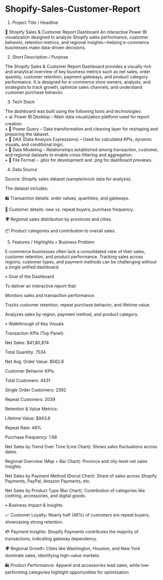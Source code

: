 # Shopify-Sales-Customer-Report

1. Project Title / Headline

🛒 Shopify Sales & Customer Report Dashboard
An interactive Power BI visualization designed to analyze Shopify sales performance, customer behavior, retention metrics, and regional insights—helping e-commerce businesses make data-driven decisions.

2. Short Description / Purpose

The Shopify Sales & Customer Report Dashboard provides a visually rich and analytical overview of key business metrics such as net sales, order quantity, customer retention, payment gateways, and product category performance. It is designed for e-commerce store owners, analysts, and strategists to track growth, optimize sales channels, and understand customer purchase behavior.

3. Tech Stack

The dashboard was built using the following tools and technologies:<br>
• 📊 Power BI Desktop – Main data visualization platform used for report creation.<br>
• 📂 Power Query – Data transformation and cleaning layer for reshaping and preparing the dataset.<br>
• 🧠 DAX (Data Analysis Expressions) – Used for calculated KPIs, dynamic visuals, and conditional logic.<br>
• 📝 Data Modeling – Relationships established among transaction, customer, and regional datasets to enable cross-filtering and aggregation.<br>
• 📁 File Format – .pbix for development and .png for dashboard previews.

4. Data Source

Source: Shopify sales dataset (sample/mock data for analysis).

The dataset includes:

🛍️ Transaction details: order values, quantities, and gateways.

👥 Customer details: new vs. repeat buyers, purchase frequency.

🌍 Regional sales distribution by provinces and cities.

📦 Product categories and contribution to overall sales.

5. Features / Highlights
• Business Problem

E-commerce businesses often lack a consolidated view of their sales, customer retention, and product performance. Tracking sales across regions, customer types, and payment methods can be challenging without a single unified dashboard.

• Goal of the Dashboard

To deliver an interactive report that:

Monitors sales and transaction performance.

Tracks customer retention, repeat purchase behavior, and lifetime value.

Analyzes sales by region, payment method, and product category.

• Walkthrough of Key Visuals

Transaction KPIs (Top Panel):

Net Sales: $41,80,874

Total Quantity: 7534

Net Avg. Order Value: $562.6

Customer Behavior KPIs:

Total Customers: 4431

Single Order Customers: 2392

Repeat Customers: 2039

Retention & Value Metrics:

Lifetime Value: $943.6

Repeat Rate: 46%

Purchase Frequency: 1.68

Net Sales by Trend Over Time (Line Chart): Shows sales fluctuations across dates.

Regional Overview (Map + Bar Chart): Province and city-level net sales insights.

Net Sales by Payment Method (Donut Chart): Share of sales across Shopify Payments, PayPal, Amazon Payments, etc.

Net Sales by Product Type (Bar Chart): Contribution of categories like clothing, accessories, and digital goods.

• Business Impact & Insights

📈 Customer Loyalty: Nearly half (46%) of customers are repeat buyers, showcasing strong retention.

💳 Payment Insights: Shopify Payments contributes the majority of transactions, indicating gateway dependency.

🌍 Regional Growth: Cities like Washington, Houston, and New York dominate sales, identifying high-value markets.

🛍️ Product Performance: Apparel and accessories lead sales, while low-performing categories highlight opportunities for optimization
